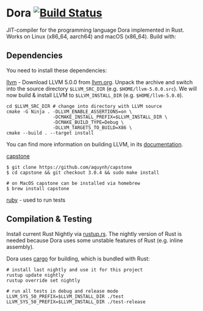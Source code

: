 # Dora [![Build Status](https://travis-ci.org/dinfuehr/dora.svg?branch=master)](https://travis-ci.org/dinfuehr/dora)

JIT-compiler for the programming language Dora implemented in Rust.
Works on Linux (x86\_64, aarch64) and macOS (x86\_64).
Build with:

## Dependencies
You need to install these dependencies:

[llvm](http://llvm.org) - Download LLVM 5.0.0 from [llvm.org](http://releases.llvm.org/5.0.0/llvm-5.0.0.src.tar.xz).
Unpack the archive and switch into the source directory `$LLVM_SRC_DIR` (e.g. `$HOME/llvm-5.0.0.src`).
We will now build & install LLVM to `$LLVM_INSTALL_DIR` (e.g. `$HOME/llvm-5.0.0`).

```
cd $LLVM_SRC_DIR # change into directory with LLVM source
cmake -G Ninja . -DLLVM_ENABLE_ASSERTIONS=on \
                 -DCMAKE_INSTALL_PREFIX=$LLVM_INSTALL_DIR \
                 -DCMAKE_BUILD_TYPE=Debug \
                 -DLLVM_TARGETS_TO_BUILD=X86 \
cmake --build . --target install
```

You can find more information on building LLVM, in its [documentation](http://llvm.org/docs/CMake.html).

[capstone](https://github.com/aquynh/capstone)

```
$ git clone https://github.com/aquynh/capstone
$ cd capstone && git checkout 3.0.4 && sudo make install

# on MacOS capstone can be installed via homebrew
$ brew install capstone
```

[ruby](https://www.ruby-lang.org/) - used to run tests


## Compilation & Testing
Install current Rust Nightly via [rustup.rs](http://rustup.rs). The nightly version of
Rust is needed because Dora uses some unstable features of Rust (e.g. inline assembly).

Dora uses [cargo](http://crates.io) for building, which is bundled with Rust:

```
# install last nightly and use it for this project
rustup update nightly
rustup override set nightly

# run all tests in debug and release mode
LLVM_SYS_50_PREFIX=$LLVM_INSTALL_DIR ./test
LLVM_SYS_50_PREFIX=$LLVM_INSTALL_DIR ./test-release
```
